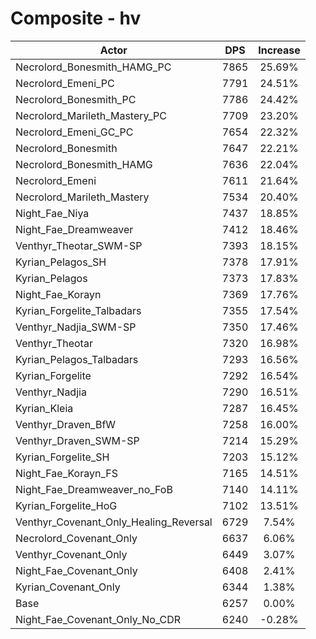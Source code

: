 # Composite - hv
| Actor | DPS | Increase |
|---|:---:|:---:|
|Necrolord_Bonesmith_HAMG_PC|7865|25.69%|
|Necrolord_Emeni_PC|7791|24.51%|
|Necrolord_Bonesmith_PC|7786|24.42%|
|Necrolord_Marileth_Mastery_PC|7709|23.20%|
|Necrolord_Emeni_GC_PC|7654|22.32%|
|Necrolord_Bonesmith|7647|22.21%|
|Necrolord_Bonesmith_HAMG|7636|22.04%|
|Necrolord_Emeni|7611|21.64%|
|Necrolord_Marileth_Mastery|7534|20.40%|
|Night_Fae_Niya|7437|18.85%|
|Night_Fae_Dreamweaver|7412|18.46%|
|Venthyr_Theotar_SWM-SP|7393|18.15%|
|Kyrian_Pelagos_SH|7378|17.91%|
|Kyrian_Pelagos|7373|17.83%|
|Night_Fae_Korayn|7369|17.76%|
|Kyrian_Forgelite_Talbadars|7355|17.54%|
|Venthyr_Nadjia_SWM-SP|7350|17.46%|
|Venthyr_Theotar|7320|16.98%|
|Kyrian_Pelagos_Talbadars|7293|16.56%|
|Kyrian_Forgelite|7292|16.54%|
|Venthyr_Nadjia|7290|16.51%|
|Kyrian_Kleia|7287|16.45%|
|Venthyr_Draven_BfW|7258|16.00%|
|Venthyr_Draven_SWM-SP|7214|15.29%|
|Kyrian_Forgelite_SH|7203|15.12%|
|Night_Fae_Korayn_FS|7165|14.51%|
|Night_Fae_Dreamweaver_no_FoB|7140|14.11%|
|Kyrian_Forgelite_HoG|7102|13.51%|
|Venthyr_Covenant_Only_Healing_Reversal|6729|7.54%|
|Necrolord_Covenant_Only|6637|6.06%|
|Venthyr_Covenant_Only|6449|3.07%|
|Night_Fae_Covenant_Only|6408|2.41%|
|Kyrian_Covenant_Only|6344|1.38%|
|Base|6257|0.00%|
|Night_Fae_Covenant_Only_No_CDR|6240|-0.28%|
